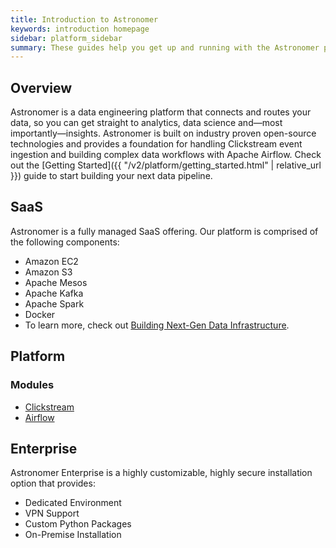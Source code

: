 ```yaml
---
title: Introduction to Astronomer
keywords: introduction homepage
sidebar: platform_sidebar
summary: These guides help you get up and running with the Astronomer platform.
---
```


## Overview

Astronomer is a data engineering platform that connects and routes your data, so you can get straight to analytics, data science and—most importantly—insights. Astronomer is built on industry proven open-source technologies and provides a foundation for handling Clickstream event ingestion and building complex data workflows with Apache Airflow. Check out the [Getting Started]({{ "/v2/platform/getting_started.html" | relative_url }}) guide to start building your next data pipeline. 

## SaaS

Astronomer is a fully managed SaaS offering. Our platform is comprised of the following components:

* Amazon EC2
* Amazon S3
* Apache Mesos 
* Apache Kafka
* Apache Spark
* Docker
* To learn more, check out [Building Next-Gen Data Infrastructure](https://www.astronomer.io/blog/building-next-generation-data-infrastructure-with-apache-mesos-and-dc-os/).

## Platform

### Modules

* [Clickstream](v2/clickstream/overview.html) 
* [Airflow](v2/airflow/tutorial/core-airflow-concepts.html)

## Enterprise

Astronomer Enterprise is a highly customizable, highly secure installation option that provides:

* Dedicated Environment
* VPN Support
* Custom Python Packages
* On-Premise Installation